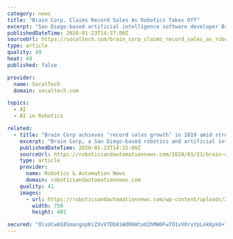 ```yaml
---
category: news
title: "Brain Corp. Claims Record Sales As Robotics Takes Off"
excerpt: "San Diego-based artificial intelligence software developer Brain Corp says it is saw \"record sales and revenue growth\" in 2019, on strong retailer demand for autonomous, mobile robots. The company said that its saw a more thn 300 percent increase in its revenues last year due to a \"surge\" in interest in floor care machines that are powered by ..."
publishedDateTime: 2020-01-23T14:37:00Z
sourceUrl: https://socaltech.com/brain_corp_claims_record_sales_as_robotics_takes_off/s-0079426.html
type: article
quality: 49
heat: 49
published: false

provider:
  name: SocalTech
  domain: socaltech.com

topics:
  - AI
  - AI in Robotics

related:
  - title: "Brain Corp achieves ‘record sales growth’ in 2019 amid strong demand for autonomous mobile robots"
    excerpt: "Brain Corp, a San Diego-based robotics and artificial intelligence company, says it achieved “record sales and revenue growth in 2019” as retailers increasingly turn to robotic solutions to reduce costs and enhance in-store experiences. Brain Corp achieved more than a 300 percent increase in revenue last year, fueled by a surge in interest ..."
    publishedDateTime: 2020-01-23T14:15:00Z
    sourceUrl: https://roboticsandautomationnews.com/2020/01/23/brain-corp-achieves-record-sales-growth-in-2019-amid-strong-demand-for-autonomous-mobile-robots/28946/
    type: article
    provider:
      name: Robotics & Automation News
      domain: roboticsandautomationnews.com
    quality: 41
    images:
      - url: https://roboticsandautomationnews.com/wp-content/uploads/2019/04/brain-corp-new-vehicle-copy.jpg
        width: 750
        height: 401

secured: "OlsUCwAS8SmangopKsZXvV7Db8iWdRKWtoU2hMW0Fw7O1vV0rvYpLokKpk6+lhxTYNqVXKRTQldDEiODQ0ZDm7gUzxdj1jWf18N51ZNAjyXB8OwV2AYATMyfKt08085lZykz4yyXxE3GVuXEF/w/6mc1A4vQqMxqQS+2zV1E/+K32EwAdiQD+Dk2AiAIYr73hH+IaWS6V0svto2uBhkz6FjKy22fGZMLxucLHWOXawb2BDvheZeMjTEj9tFFcIx+ehhuPysC84hGDJsQXJFJWZmAp8/t+lnDQMcJ96zKAtJMhvoXkOXyMPcW1pEvUjHr;Y4OoTzM5uXgGrnHrck40gg=="
---
```



